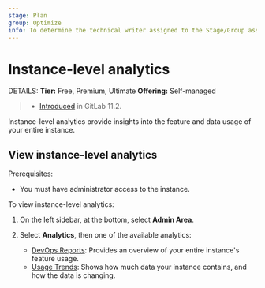 ```yaml
---
stage: Plan
group: Optimize
info: To determine the technical writer assigned to the Stage/Group associated with this page, see https://handbook.gitlab.com/handbook/product/ux/technical-writing/#assignments
---
```


# Instance-level analytics

DETAILS:
**Tier:** Free, Premium, Ultimate
**Offering:** Self-managed

> - [Introduced](https://gitlab.com/gitlab-org/gitlab-foss/-/issues/41416) in GitLab 11.2.

Instance-level analytics provide insights into the feature and data usage of your entire instance.

## View instance-level analytics

Prerequisites:

- You must have administrator access to the instance.

To view instance-level analytics:

1. On the left sidebar, at the bottom, select **Admin Area**.
1. Select **Analytics**, then one of the available analytics:

   - [DevOps Reports](dev_ops_reports.md): Provides an overview of your entire instance's feature usage.
   - [Usage Trends](usage_trends.md): Shows how much data your instance contains, and how the data is changing.
